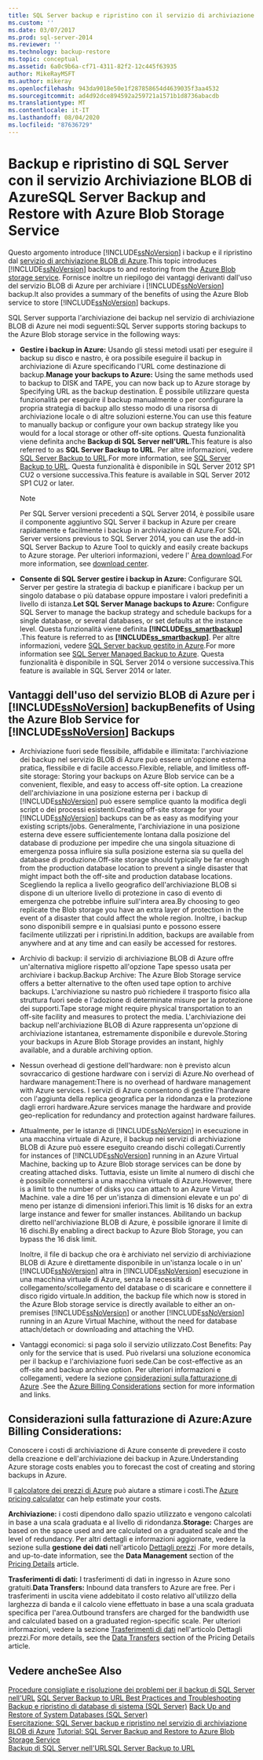 ```yaml
---
title: SQL Server backup e ripristino con il servizio di archiviazione BLOB di Azure | Microsoft Docs
ms.custom: ''
ms.date: 03/07/2017
ms.prod: sql-server-2014
ms.reviewer: ''
ms.technology: backup-restore
ms.topic: conceptual
ms.assetid: 6a0c9b6a-cf71-4311-82f2-12c445f63935
author: MikeRayMSFT
ms.author: mikeray
ms.openlocfilehash: 943da9018e50e1f287858654d4639035f3aa4532
ms.sourcegitcommit: ad4d92dce894592a259721a1571b1d8736abacdb
ms.translationtype: MT
ms.contentlocale: it-IT
ms.lasthandoff: 08/04/2020
ms.locfileid: "87636729"
---
```

# <a name="sql-server-backup-and-restore-with-azure-blob-storage-service"></a><span data-ttu-id="a90c8-102">Backup e ripristino di SQL Server con il servizio Archiviazione BLOB di Azure</span><span class="sxs-lookup"><span data-stu-id="a90c8-102">SQL Server Backup and Restore with Azure Blob Storage Service</span></span>
  <span data-ttu-id="a90c8-103">Questo argomento introduce [!INCLUDE[ssNoVersion](../../includes/ssnoversion-md.md)] i backup e il ripristino dal [servizio di archiviazione BLOB di Azure](https://www.windowsazure.com/develop/net/how-to-guides/blob-storage/).</span><span class="sxs-lookup"><span data-stu-id="a90c8-103">This topic introduces [!INCLUDE[ssNoVersion](../../includes/ssnoversion-md.md)] backups to and restoring from the [Azure Blob storage service](https://www.windowsazure.com/develop/net/how-to-guides/blob-storage/).</span></span> <span data-ttu-id="a90c8-104">Fornisce inoltre un riepilogo dei vantaggi derivanti dall'uso del servizio BLOB di Azure per archiviare i [!INCLUDE[ssNoVersion](../../includes/ssnoversion-md.md)] backup.</span><span class="sxs-lookup"><span data-stu-id="a90c8-104">It also provides a summary of the benefits of using the Azure Blob service to store [!INCLUDE[ssNoVersion](../../includes/ssnoversion-md.md)] backups.</span></span>  
  
 <span data-ttu-id="a90c8-105">SQL Server supporta l'archiviazione dei backup nel servizio di archiviazione BLOB di Azure nei modi seguenti:</span><span class="sxs-lookup"><span data-stu-id="a90c8-105">SQL Server supports storing backups to the Azure Blob storage service in the following ways:</span></span>  
  
-   <span data-ttu-id="a90c8-106">**Gestire i backup in Azure:** Usando gli stessi metodi usati per eseguire il backup su disco e nastro, è ora possibile eseguire il backup in archiviazione di Azure specificando l'URL come destinazione di backup.</span><span class="sxs-lookup"><span data-stu-id="a90c8-106">**Manage your backups  to Azure:** Using the same methods used to backup to DISK and TAPE, you can now back up to Azure storage by Specifying URL as the backup destination.</span></span>  <span data-ttu-id="a90c8-107">È possibile utilizzare questa funzionalità per eseguire il backup manualmente o per configurare la propria strategia di backup allo stesso modo di una risorsa di archiviazione locale o di altre soluzioni esterne.</span><span class="sxs-lookup"><span data-stu-id="a90c8-107">You can use this feature to manually backup or configure your own backup strategy like you would for a local storage or other off-site options.</span></span> <span data-ttu-id="a90c8-108">Questa funzionalità viene definita anche **Backup di SQL Server nell'URL**.</span><span class="sxs-lookup"><span data-stu-id="a90c8-108">This feature is also referred to as **SQL Server Backup to URL**.</span></span> <span data-ttu-id="a90c8-109">Per altre informazioni, vedere [SQL Server Backup to URL](sql-server-backup-to-url.md).</span><span class="sxs-lookup"><span data-stu-id="a90c8-109">For more information, see [SQL Server Backup to URL](sql-server-backup-to-url.md).</span></span> <span data-ttu-id="a90c8-110">Questa funzionalità è disponibile in SQL Server 2012 SP1 CU2 o versione successiva.</span><span class="sxs-lookup"><span data-stu-id="a90c8-110">This feature is available in SQL Server 2012 SP1 CU2 or later.</span></span>  
  
    > [!NOTE]  
    >  <span data-ttu-id="a90c8-111">Per SQL Server versioni precedenti a SQL Server 2014, è possibile usare il componente aggiuntivo SQL Server il backup in Azure per creare rapidamente e facilmente i backup in archiviazione di Azure.</span><span class="sxs-lookup"><span data-stu-id="a90c8-111">For SQL Server versions previous to SQL Server 2014, you can use the add-in SQL Server Backup to Azure Tool to quickly and easily create backups to Azure storage.</span></span> <span data-ttu-id="a90c8-112">Per ulteriori informazioni, vedere l' [Area download](https://go.microsoft.com/fwlink/?LinkID=324399).</span><span class="sxs-lookup"><span data-stu-id="a90c8-112">For more information, see [download center](https://go.microsoft.com/fwlink/?LinkID=324399).</span></span>  
  
-   <span data-ttu-id="a90c8-113">**Consente di SQL Server gestire i backup in Azure:** Configurare SQL Server per gestire la strategia di backup e pianificare i backup per un singolo database o più database oppure impostare i valori predefiniti a livello di istanza.</span><span class="sxs-lookup"><span data-stu-id="a90c8-113">**Let SQL Server Manage backups to Azure:** Configure SQL Server to manage the backup strategy and schedule backups for a single database, or several databases, or set defaults at the instance level.</span></span> <span data-ttu-id="a90c8-114">Questa funzionalità viene definita **[!INCLUDE[ss_smartbackup](../../includes/ss-smartbackup-md.md)]** .</span><span class="sxs-lookup"><span data-stu-id="a90c8-114">This feature is referred to as  **[!INCLUDE[ss_smartbackup](../../includes/ss-smartbackup-md.md)]**.</span></span> <span data-ttu-id="a90c8-115">Per altre informazioni, vedere [SQL Server backup gestito in Azure](sql-server-managed-backup-to-microsoft-azure.md).</span><span class="sxs-lookup"><span data-stu-id="a90c8-115">For more information see [SQL Server Managed  Backup to Azure](sql-server-managed-backup-to-microsoft-azure.md).</span></span> <span data-ttu-id="a90c8-116">Questa funzionalità è disponibile in SQL Server 2014 o versione successiva.</span><span class="sxs-lookup"><span data-stu-id="a90c8-116">This feature is available in SQL Server 2014 or later.</span></span>  
  
## <a name="benefits-of-using-the-azure-blob-service-for-ssnoversion-backups"></a><span data-ttu-id="a90c8-117">Vantaggi dell'uso del servizio BLOB di Azure per i [!INCLUDE[ssNoVersion](../../includes/ssnoversion-md.md)] backup</span><span class="sxs-lookup"><span data-stu-id="a90c8-117">Benefits of Using the Azure Blob Service for [!INCLUDE[ssNoVersion](../../includes/ssnoversion-md.md)] Backups</span></span>  
  
-   <span data-ttu-id="a90c8-118">Archiviazione fuori sede flessibile, affidabile e illimitata: l'archiviazione dei backup nel servizio BLOB di Azure può essere un'opzione esterna pratica, flessibile e di facile accesso.</span><span class="sxs-lookup"><span data-stu-id="a90c8-118">Flexible, reliable, and limitless off-site storage: Storing your backups on Azure Blob service can be a convenient, flexible, and easy to access off-site option.</span></span> <span data-ttu-id="a90c8-119">La creazione dell'archiviazione in una posizione esterna per i backup di [!INCLUDE[ssNoVersion](../../includes/ssnoversion-md.md)] può essere semplice quanto la modifica degli script o dei processi esistenti.</span><span class="sxs-lookup"><span data-stu-id="a90c8-119">Creating off-site storage for your [!INCLUDE[ssNoVersion](../../includes/ssnoversion-md.md)] backups can be as easy as modifying your existing scripts/jobs.</span></span> <span data-ttu-id="a90c8-120">Generalmente, l'archiviazione in una posizione esterna deve essere sufficientemente lontana dalla posizione del database di produzione per impedire che una singola situazione di emergenza possa influire sia sulla posizione esterna sia su quella del database di produzione.</span><span class="sxs-lookup"><span data-stu-id="a90c8-120">Off-site storage should typically be far enough from the production database location to prevent a single disaster that might impact both the off-site and production database locations.</span></span> <span data-ttu-id="a90c8-121">Scegliendo la replica a livello geografico dell'archiviazione BLOB si dispone di un ulteriore livello di protezione in caso di evento di emergenza che potrebbe influire sull'intera area.</span><span class="sxs-lookup"><span data-stu-id="a90c8-121">By choosing to geo replicate the Blob storage you have an extra layer of protection in the event of a disaster that could affect the whole region.</span></span> <span data-ttu-id="a90c8-122">Inoltre, i backup sono disponibili sempre e in qualsiasi punto e possono essere facilmente utilizzati per i ripristini.</span><span class="sxs-lookup"><span data-stu-id="a90c8-122">In addition, backups are available from anywhere and at any time and can easily be accessed for restores.</span></span>  
  
-   <span data-ttu-id="a90c8-123">Archivio di backup: il servizio di archiviazione BLOB di Azure offre un'alternativa migliore rispetto all'opzione Tape spesso usata per archiviare i backup.</span><span class="sxs-lookup"><span data-stu-id="a90c8-123">Backup Archive: The Azure Blob Storage service offers a better alternative to the often used tape option to archive backups.</span></span> <span data-ttu-id="a90c8-124">L'archiviazione su nastro può richiedere il trasporto fisico alla struttura fuori sede e l'adozione di determinate misure per la protezione dei supporti.</span><span class="sxs-lookup"><span data-stu-id="a90c8-124">Tape storage might require physical transportation to an off-site facility and measures to protect the media.</span></span> <span data-ttu-id="a90c8-125">L'archiviazione dei backup nell'archiviazione BLOB di Azure rappresenta un'opzione di archiviazione istantanea, estremamente disponibile e durevole.</span><span class="sxs-lookup"><span data-stu-id="a90c8-125">Storing your backups in Azure Blob Storage provides an instant, highly available, and a durable archiving option.</span></span>  
  
-   <span data-ttu-id="a90c8-126">Nessun overhead di gestione dell'hardware: non è previsto alcun sovraccarico di gestione hardware con i servizi di Azure.</span><span class="sxs-lookup"><span data-stu-id="a90c8-126">No overhead of hardware management:There is no overhead of hardware management with Azure services.</span></span> <span data-ttu-id="a90c8-127">I servizi di Azure consentono di gestire l'hardware con l'aggiunta della replica geografica per la ridondanza e la protezione dagli errori hardware.</span><span class="sxs-lookup"><span data-stu-id="a90c8-127">Azure services manage the hardware and provide geo-replication for redundancy and protection against hardware failures.</span></span>  
  
-   <span data-ttu-id="a90c8-128">Attualmente, per le istanze di [!INCLUDE[ssNoVersion](../../includes/ssnoversion-md.md)] in esecuzione in una macchina virtuale di Azure, il backup nei servizi di archiviazione BLOB di Azure può essere eseguito creando dischi collegati.</span><span class="sxs-lookup"><span data-stu-id="a90c8-128">Currently for instances of [!INCLUDE[ssNoVersion](../../includes/ssnoversion-md.md)] running in an Azure Virtual Machine, backing up to Azure Blob storage services can be done by creating attached disks.</span></span> <span data-ttu-id="a90c8-129">Tuttavia, esiste un limite al numero di dischi che è possibile connettersi a una macchina virtuale di Azure.</span><span class="sxs-lookup"><span data-stu-id="a90c8-129">However, there is a limit to the number of disks you can attach to an Azure Virtual Machine.</span></span> <span data-ttu-id="a90c8-130">vale a dire 16 per un'istanza di dimensioni elevate e un po' di meno per istanze di dimensioni inferiori.</span><span class="sxs-lookup"><span data-stu-id="a90c8-130">This limit is 16 disks for an extra large instance and fewer for smaller instances.</span></span> <span data-ttu-id="a90c8-131">Abilitando un backup diretto nell'archiviazione BLOB di Azure, è possibile ignorare il limite di 16 dischi.</span><span class="sxs-lookup"><span data-stu-id="a90c8-131">By enabling a direct backup to Azure Blob Storage, you can bypass the 16 disk limit.</span></span>  
  
     <span data-ttu-id="a90c8-132">Inoltre, il file di backup che ora è archiviato nel servizio di archiviazione BLOB di Azure è direttamente disponibile in un'istanza locale o in un' [!INCLUDE[ssNoVersion](../../includes/ssnoversion-md.md)] altra in [!INCLUDE[ssNoVersion](../../includes/ssnoversion-md.md)] esecuzione in una macchina virtuale di Azure, senza la necessità di collegamento/scollegamento del database o di scaricare e connettere il disco rigido virtuale.</span><span class="sxs-lookup"><span data-stu-id="a90c8-132">In addition, the backup file which now is stored in the Azure Blob storage service is directly available to either an on-premises [!INCLUDE[ssNoVersion](../../includes/ssnoversion-md.md)] or another [!INCLUDE[ssNoVersion](../../includes/ssnoversion-md.md)] running in an Azure Virtual Machine, without the need for database attach/detach or downloading and attaching the VHD.</span></span>  
  
-   <span data-ttu-id="a90c8-133">Vantaggi economici: si paga solo il servizio utilizzato.</span><span class="sxs-lookup"><span data-stu-id="a90c8-133">Cost Benefits: Pay only for the service that is used.</span></span> <span data-ttu-id="a90c8-134">Può rivelarsi una soluzione economica per il backup e l'archiviazione fuori sede.</span><span class="sxs-lookup"><span data-stu-id="a90c8-134">Can be cost-effective as an off-site and backup archive option.</span></span> <span data-ttu-id="a90c8-135">Per ulteriori informazioni e collegamenti, vedere la sezione [considerazioni sulla fatturazione di Azure](#Billing) .</span><span class="sxs-lookup"><span data-stu-id="a90c8-135">See the [Azure Billing Considerations](#Billing) section for more information and links.</span></span>  
  
##  <a name="azure-billing-considerations"></a><a name="Billing"></a><span data-ttu-id="a90c8-136">Considerazioni sulla fatturazione di Azure:</span><span class="sxs-lookup"><span data-stu-id="a90c8-136">Azure Billing Considerations:</span></span>  
 <span data-ttu-id="a90c8-137">Conoscere i costi di archiviazione di Azure consente di prevedere il costo della creazione e dell'archiviazione dei backup in Azure.</span><span class="sxs-lookup"><span data-stu-id="a90c8-137">Understanding Azure storage costs enables you to forecast the cost of creating and storing backups in Azure.</span></span>  
  
 <span data-ttu-id="a90c8-138">Il [calcolatore dei prezzi di Azure](https://go.microsoft.com/fwlink/?LinkId=277060) può aiutare a stimare i costi.</span><span class="sxs-lookup"><span data-stu-id="a90c8-138">The [Azure pricing calculator](https://go.microsoft.com/fwlink/?LinkId=277060) can help estimate your costs.</span></span>  
  
 <span data-ttu-id="a90c8-139">**Archiviazione:** i costi dipendono dallo spazio utilizzato e vengono calcolati in base a una scala graduata e al livello di ridondanza.</span><span class="sxs-lookup"><span data-stu-id="a90c8-139">**Storage:** Charges are based on the space used and are calculated on a graduated scale and the level of redundancy.</span></span> <span data-ttu-id="a90c8-140">Per altri dettagli e informazioni aggiornate, vedere la sezione sulla **gestione dei dati** nell'articolo [Dettagli prezzi](https://go.microsoft.com/fwlink/?LinkId=277059) .</span><span class="sxs-lookup"><span data-stu-id="a90c8-140">For more details, and up-to-date information, see the **Data Management** section of the [Pricing Details](https://go.microsoft.com/fwlink/?LinkId=277059) article.</span></span>  
  
 <span data-ttu-id="a90c8-141">**Trasferimenti di dati:** I trasferimenti di dati in ingresso in Azure sono gratuiti.</span><span class="sxs-lookup"><span data-stu-id="a90c8-141">**Data Transfers:** Inbound data transfers to Azure are free.</span></span> <span data-ttu-id="a90c8-142">Per i trasferimenti in uscita viene addebitato il costo relativo all'utilizzo della larghezza di banda e il calcolo viene effettuato in base a una scala graduata specifica per l'area.</span><span class="sxs-lookup"><span data-stu-id="a90c8-142">Outbound transfers are charged for the bandwidth use and calculated based on a graduated region-specific scale.</span></span> <span data-ttu-id="a90c8-143">Per ulteriori informazioni, vedere la sezione [Trasferimenti di dati](https://go.microsoft.com/fwlink/?LinkId=277061) nell'articolo Dettagli prezzi.</span><span class="sxs-lookup"><span data-stu-id="a90c8-143">For more details, see the [Data Transfers](https://go.microsoft.com/fwlink/?LinkId=277061) section of the Pricing Details article.</span></span>  
  
## <a name="see-also"></a><span data-ttu-id="a90c8-144">Vedere anche</span><span class="sxs-lookup"><span data-stu-id="a90c8-144">See Also</span></span>  
 <span data-ttu-id="a90c8-145">[Procedure consigliate e risoluzione dei problemi per il backup di SQL Server nell'URL](sql-server-backup-to-url-best-practices-and-troubleshooting.md) </span><span class="sxs-lookup"><span data-stu-id="a90c8-145">[SQL Server Backup to URL Best Practices and Troubleshooting](sql-server-backup-to-url-best-practices-and-troubleshooting.md) </span></span>  
 <span data-ttu-id="a90c8-146">[Backup e ripristino di database di sistema &#40;SQL Server&#41;](back-up-and-restore-of-system-databases-sql-server.md) </span><span class="sxs-lookup"><span data-stu-id="a90c8-146">[Back Up and Restore of System Databases &#40;SQL Server&#41;](back-up-and-restore-of-system-databases-sql-server.md) </span></span>  
 <span data-ttu-id="a90c8-147">[Esercitazione: SQL Server backup e ripristino nel servizio di archiviazione BLOB di Azure](../tutorial-sql-server-backup-and-restore-to-azure-blob-storage-service.md) </span><span class="sxs-lookup"><span data-stu-id="a90c8-147">[Tutorial: SQL Server Backup and Restore to Azure Blob Storage Service](../tutorial-sql-server-backup-and-restore-to-azure-blob-storage-service.md) </span></span>  
 [<span data-ttu-id="a90c8-148">Backup di SQL Server nell'URL</span><span class="sxs-lookup"><span data-stu-id="a90c8-148">SQL Server Backup to URL</span></span>](sql-server-backup-to-url.md)  
  
